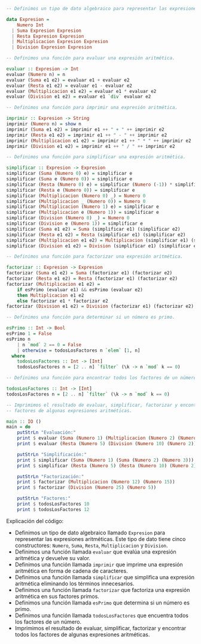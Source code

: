 ```haskell
-- Definimos un tipo de dato algebraico para representar las expresiones aritméticas.

data Expresion =
    Numero Int
  | Suma Expresion Expresion
  | Resta Expresion Expresion
  | Multiplicacion Expresion Expresion
  | Division Expresion Expresion

-- Definimos una función para evaluar una expresión aritmética.

evaluar :: Expresion -> Int
evaluar (Numero n) = n
evaluar (Suma e1 e2) = evaluar e1 + evaluar e2
evaluar (Resta e1 e2) = evaluar e1 - evaluar e2
evaluar (Multiplicacion e1 e2) = evaluar e1 * evaluar e2
evaluar (Division e1 e2) = evaluar e1 `div` evaluar e2

-- Definimos una función para imprimir una expresión aritmética.

imprimir :: Expresion -> String
imprimir (Numero n) = show n
imprimir (Suma e1 e2) = imprimir e1 ++ " + " ++ imprimir e2
imprimir (Resta e1 e2) = imprimir e1 ++ " - " ++ imprimir e2
imprimir (Multiplicacion e1 e2) = imprimir e1 ++ " * " ++ imprimir e2
imprimir (Division e1 e2) = imprimir e1 ++ " / " ++ imprimir e2

-- Definimos una función para simplificar una expresión aritmética.

simplificar :: Expresion -> Expresion
simplificar (Suma (Numero 0) e) = simplificar e
simplificar (Suma e (Numero 0)) = simplificar e
simplificar (Resta (Numero 0) e) = simplificar (Numero (-1)) * simplificar e
simplificar (Resta e (Numero 0)) = simplificar e
simplificar (Multiplicacion (Numero 0) _) = Numero 0
simplificar (Multiplicacion _ (Numero 0)) = Numero 0
simplificar (Multiplicacion (Numero 1) e) = simplificar e
simplificar (Multiplicacion e (Numero 1)) = simplificar e
simplificar (Division (Numero 0) _) = Numero 0
simplificar (Division e (Numero 1)) = simplificar e
simplificar (Suma e1 e2) = Suma (simplificar e1) (simplificar e2)
simplificar (Resta e1 e2) = Resta (simplificar e1) (simplificar e2)
simplificar (Multiplicacion e1 e2) = Multiplicacion (simplificar e1) (simplificar e2)
simplificar (Division e1 e2) = Division (simplificar e1) (simplificar e2)

-- Definimos una función para factorizar una expresión aritmética.

factorizar :: Expresion -> Expresion
factorizar (Suma e1 e2) = Suma (factorizar e1) (factorizar e2)
factorizar (Resta e1 e2) = Resta (factorizar e1) (factorizar e2)
factorizar (Multiplicacion e1 e2) =
    if esPrimo (evaluar e1) && esPrimo (evaluar e2)
    then Multiplicacion e1 e2
    else factorizar e1 * factorizar e2
factorizar (Division e1 e2) = Division (factorizar e1) (factorizar e2)

-- Definimos una función para determinar si un número es primo.

esPrimo :: Int -> Bool
esPrimo 1 = False
esPrimo n
    | n `mod` 2 == 0 = False
    | otherwise = todosLosFactores n `elem` [1, n]
  where
    todosLosFactores :: Int -> [Int]
    todosLosFactores n = [2 .. n] `filter` (\k -> n `mod` k == 0)

-- Definimos una función para encontrar todos los factores de un número.

todosLosFactores :: Int -> [Int]
todosLosFactores n = [2 .. n] `filter` (\k -> n `mod` k == 0)

-- Imprimimos el resultado de evaluar, simplificar, factorizar y encontrar todos los
-- factores de algunas expresiones aritméticas.

main :: IO ()
main = do
    putStrLn "Evaluación:"
    print $ evaluar (Suma (Numero 1) (Multiplicacion (Numero 2) (Numero 3)))
    print $ evaluar (Resta (Numero 5) (Division (Numero 10) (Numero 2)))

    putStrLn "Simplificación:"
    print $ simplificar (Suma (Numero 1) (Suma (Numero 2) (Numero 3)))
    print $ simplificar (Resta (Numero 5) (Resta (Numero 10) (Numero 2)))

    putStrLn "Factorización:"
    print $ factorizar (Multiplicacion (Numero 12) (Numero 15))
    print $ factorizar (Division (Numero 25) (Numero 5))

    putStrLn "Factores:"
    print $ todosLosFactores 10
    print $ todosLosFactores 12
```

Explicación del código:

* Definimos un tipo de dato algebraico llamado `Expresion` para representar las expresiones aritméticas. Este tipo de dato tiene cinco constructores: `Numero`, `Suma`, `Resta`, `Multiplicacion` y `Division`.
* Definimos una función llamada `evaluar` que evalúa una expresión aritmética y devuelve su valor.
* Definimos una función llamada `imprimir` que imprime una expresión aritmética en forma de cadena de caracteres.
* Definimos una función llamada `simplificar` que simplifica una expresión aritmética eliminando los términos innecesarios.
* Definimos una función llamada `factorizar` que factoriza una expresión aritmética en sus factores primos.
* Definimos una función llamada `esPrimo` que determina si un número es primo.
* Definimos una función llamada `todosLosFactores` que encuentra todos los factores de un número.
* Imprimimos el resultado de evaluar, simplificar, factorizar y encontrar todos los factores de algunas expresiones aritméticas.